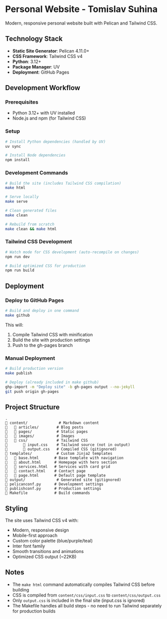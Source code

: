 # Personal Website - Tomislav Suhina

Modern, responsive personal website built with Pelican and Tailwind CSS.

## Technology Stack

- **Static Site Generator**: Pelican 4.11.0+
- **CSS Framework**: Tailwind CSS v4
- **Python**: 3.12+
- **Package Manager**: UV
- **Deployment**: GitHub Pages

## Development Workflow

### Prerequisites

- Python 3.12+ with UV installed
- Node.js and npm (for Tailwind CSS)

### Setup

```bash
# Install Python dependencies (handled by UV)
uv sync

# Install Node dependencies
npm install
```

### Development Commands

```bash
# Build the site (includes Tailwind CSS compilation)
make html

# Serve locally
make serve

# Clean generated files
make clean

# Rebuild from scratch
make clean && make html
```

### Tailwind CSS Development

```bash
# Watch mode for CSS development (auto-recompile on changes)
npm run dev

# Build optimized CSS for production
npm run build
```

## Deployment

### Deploy to GitHub Pages

```bash
# Build and deploy in one command
make github
```

This will:
1. Compile Tailwind CSS with minification
2. Build the site with production settings
3. Push to the gh-pages branch

### Manual Deployment

```bash
# Build production version
make publish

# Deploy (already included in make github)
ghp-import -m "Deploy site" -b gh-pages output --no-jekyll
git push origin gh-pages
```

## Project Structure

```
.
   content/              # Markdown content
      articles/        # Blog posts
      pages/           # Static pages
      images/          # Images
      css/             # Tailwind CSS
          input.css    # Tailwind source (not in output)
          output.css   # Compiled CSS (gitignored)
   templates/           # Custom Jinja2 templates
      base.html       # Base template with navigation
      about.html      # Homepage with hero section
      services.html   # Services with card grid
      contact.html    # Contact page
      page.html       # Default page template
   output/              # Generated site (gitignored)
   pelicanconf.py      # Development settings
   publishconf.py      # Production settings
   Makefile            # Build commands

```

## Styling

The site uses Tailwind CSS v4 with:
- Modern, responsive design
- Mobile-first approach
- Custom color palette (blue/purple/teal)
- Inter font family
- Smooth transitions and animations
- Optimized CSS output (~22KB)

## Notes

- The `make html` command automatically compiles Tailwind CSS before building
- CSS is compiled from `content/css/input.css` to `content/css/output.css`
- Only `output.css` is included in the final site (input.css is ignored)
- The Makefile handles all build steps - no need to run Tailwind separately for production builds
